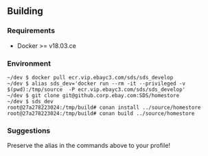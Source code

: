 ## Building 

### Requirements
* Docker >= v18.03.ce

### Environment

```
~/dev $ docker pull ecr.vip.ebayc3.com/sds/sds_develop
~/dev $ alias sds_dev='docker run --rm -it --privileged -v $(pwd):/tmp/source  -P ecr.vip.ebayc3.com/sds/sds_develop'
~/dev $ git clone git@github.corp.ebay.com:SDS/homestore
~/dev $ sds_dev
root@27a278223024:/tmp/build# conan install ../source/homestore
root@27a278223024:/tmp/build# conan build ../source/homestore
```

### Suggestions

Preserve the alias in the commands above to your profile!
